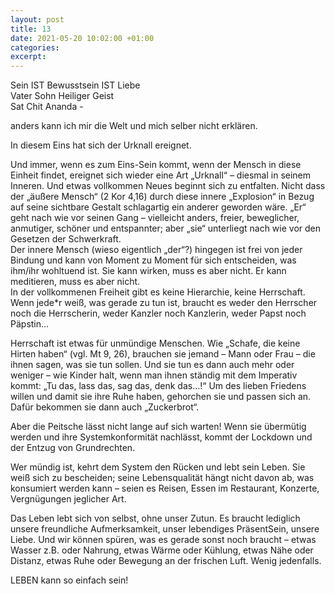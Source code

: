 ```yaml
---
layout: post
title: 13
date: 2021-05-20 10:02:00 +01:00
categories: 
excerpt: 
---
```


Sein IST Bewusstsein IST Liebe\
Vater Sohn Heiliger Geist\
Sat Chit Ananda -

anders kann ich mir die Welt und mich selber nicht erklären.

In diesem Eins hat sich der Urknall ereignet.

Und immer, wenn es zum Eins-Sein kommt, wenn der Mensch in diese Einheit findet, ereignet sich wieder eine Art „Urknall“ – diesmal in seinem Inneren. Und etwas vollkommen Neues beginnt sich zu entfalten. Nicht dass der „äußere Mensch“ (2 Kor 4,16) durch diese innere „Explosion“ in Bezug auf seine sichtbare Gestalt schlagartig ein anderer geworden wäre. „Er“ geht nach wie vor seinen Gang – vielleicht anders, freier, beweglicher, anmutiger, schöner und entspannter; aber „sie“ unterliegt nach wie vor den Gesetzen der Schwerkraft.\
Der innere Mensch (wieso eigentlich „der“?) hingegen ist frei von jeder Bindung und kann von Moment zu Moment für sich entscheiden, was ihm/ihr wohltuend ist. Sie kann wirken, muss es aber nicht. Er kann meditieren, muss es aber nicht.\
In der vollkommenen Freiheit gibt es keine Hierarchie, keine Herrschaft. Wenn jede*r weiß, was gerade zu tun ist, braucht es weder den Herrscher noch die Herrscherin, weder Kanzler noch Kanzlerin, weder Papst noch Päpstin…

Herrschaft ist etwas für unmündige Menschen. Wie „Schafe, die keine Hirten haben“ (vgl. Mt 9, 26), brauchen sie jemand – Mann oder Frau – die ihnen sagen, was sie tun sollen. Und sie tun es dann auch mehr oder weniger – wie Kinder halt, wenn man ihnen ständig mit dem Imperativ kommt: „Tu das, lass das, sag das, denk das…!“ Um des lieben Friedens willen und damit sie ihre Ruhe haben, gehorchen sie und passen sich an. Dafür bekommen sie dann auch „Zuckerbrot“.

Aber die Peitsche lässt nicht lange auf sich warten! Wenn sie übermütig werden und ihre Systemkonformität nachlässt, kommt der Lockdown und der Entzug von Grundrechten.

Wer mündig ist, kehrt dem System den Rücken und lebt sein Leben. Sie weiß sich zu bescheiden; seine Lebensqualität hängt nicht davon ab, was konsumiert werden kann – seien es Reisen, Essen im Restaurant, Konzerte, Vergnügungen jeglicher Art.

Das Leben lebt sich von selbst, ohne unser Zutun. Es braucht lediglich unsere freundliche Aufmerksamkeit, unser lebendiges PräsentSein, unsere Liebe. Und wir können spüren, was es gerade sonst noch braucht – etwas Wasser z.B. oder Nahrung, etwas Wärme oder Kühlung, etwas Nähe oder Distanz, etwas Ruhe oder Bewegung an der frischen Luft. Wenig jedenfalls.

LEBEN kann so einfach sein!
